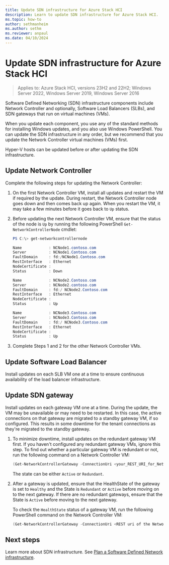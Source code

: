 ```yaml
---
title: Update SDN infrastructure for Azure Stack HCI
description: Learn to update SDN infrastructure for Azure Stack HCI.
ms.topic: how-to
author: sethmanheim
ms.author: sethm
ms.reviewer: anpaul
ms.date: 04/10/2024
---
```


# Update SDN infrastructure for Azure Stack HCI

> Applies to: Azure Stack HCI, versions 23H2 and 22H2; Windows Server 2022, Windows Server 2019, Windows Server 2016

Software Defined Networking (SDN) infrastructure components include Network Controller and optionally, Software Load Balancers (SLBs), and SDN gateways that run on virtual machines (VMs).

When you update each component, you use any of the standard methods for installing Windows updates, and you also use Windows PowerShell. You can update the SDN infrastructure in any order, but we recommend that you update the Network Controller virtual machines (VMs) first.

Hyper-V hosts can be updated before or after updating the SDN infrastructure.

## Update Network Controller

Complete the following steps for updating the Network Controller:

1. On the first Network Controller VM, install all updates and restart the VM if required by the update. During restart, the Network Controller node goes down and then comes back up again. When you restart the VM, it may take a few minutes before it goes back to `Up` status.

1. Before updating the next Network Controller VM, ensure that the status of the node is `Up` by running the following PowerShell `Get-NetworkControllerNode` cmdlet:

    ~~~powershell
    PS C:\> get-networkcontrollernode

    Name            : NCNode1.contoso.com 
    Server          : NCNode1.Contoso.com 
    FaultDomain     : fd:/NCNode1.Contoso.com 
    RestInterface   : Ethernet 
    NodeCertificate : 
    Status          : Down 

    Name            : NCNode2.Contoso.com 
    Server          : NCNode2.contoso.com 
    FaultDomain     : fd:/ NCNode2.Contoso.com 
    RestInterface   : Ethernet 
    NodeCertificate : 
    Status          : Up 

    Name            : NCNode3.Contoso.com 
    Server          : NCNode3.Contoso.com 
    FaultDomain     : fd:/ NCNode3.Contoso.com 
    RestInterface   : Ethernet 
    NodeCertificate : 
    Status          : Up 
    ~~~

1. Complete Steps 1 and 2 for the other Network Controller VMs.

## Update Software Load Balancer

Install updates on each SLB VM one at a time to ensure continuous availability of the load balancer infrastructure.  

## Update SDN gateway

Install updates on each gateway VM one at a time. During the update, the VM may be unavailable or may need to be restarted. In this case, the active connections on that gateway are migrated to a standby gateway VM, if so configured. This results in some downtime for the tenant connections as they're migrated to the standby gateway.

1. To minimize downtime, install updates on the redundant gateway VM first. If you haven't configured any redundant gateway VMs, ignore this step. To find out whether a particular gateway VM is redundant or not, run the following command on a Network Controller VM:

    ~~~powershell
    (Get-NetworkControllerGateway -ConnectionUri <your_REST_URI_for_Network_Controller_deployment> -ResourceId <your_resource_ID_of_gateway>).Properties.State
    ~~~

    The state can be either `Active` or `Redundant`.

1. After a gateway is updated, ensure that the HealthState of the gateway is set to `Healthy` and the State is `Redundant` or `Active` before moving on to the next gateway. If there are no redundant gateways, ensure that the State is `Active` before moving to the next gateway.

    To check the `HealthState` status of a gateway VM, run the following PowerShell command on the Network Controller VM:  

    ~~~powershell
    (Get-NetworkControllerGateway -ConnectionUri <REST uri of the Network Controller deployment> -ResourceId <Resource ID of gateway>).Properties.HealthState
    ~~~

## Next steps

Learn more about SDN infrastructure. See [Plan a Software Defined Network infrastructure](../concepts/plan-software-defined-networking-infrastructure-23h2.md).